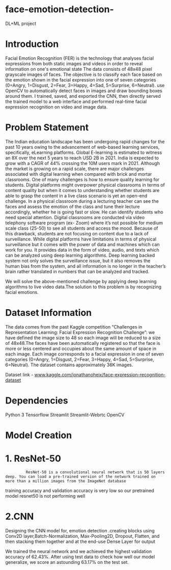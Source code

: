 # face-emotion-detection-
DL+ML project

# Introduction

Facial Emotion Recognition (FER) is the technology that analyses facial expressions from both static images and videos in order to reveal information on one's emotional state
The data consists of 48x48 pixel grayscale images of faces. The objective is to classify each face based on the emotion shown in the facial expression into one of seven categories (0=Angry, 1=Disgust, 2=Fear, 3=Happy, 4=Sad, 5=Surprise, 6=Neutral). use OpenCV to automatically detect faces in images and draw bounding boxes around them. I trained, saved, and exported the CNN, then directly served the trained model to a web interface and performed real-time facial expression recognition on video and image data. 



# Problem Statement

The Indian education landscape has been undergoing rapid changes for the past 10 years owing to the advancement of web-based learning services, specifically, eLearning platforms. Global E-learning is estimated to witness an 8X over the next 5 years to reach USD 2B in 2021. India is expected to grow with a CAGR of 44% crossing the 10M users mark in 2021. Although the market is growing on a rapid scale, there are major challenges associated with digital learning when compared with brick and mortar classrooms. One of many challenges is how to ensure quality learning for students. Digital platforms might overpower physical classrooms in terms of content quality but when it comes to understanding whether students are able to grasp the content in a live class scenario is yet an open-end challenge. In a physical classroom during a lecturing teacher can see the faces and assess the emotion of the class and tune their lecture accordingly, whether he is going fast or slow. He can identify students who need special attention. Digital classrooms are conducted via video telephony software program (ex- Zoom) where it’s not possible for medium scale class (25-50) to see all students and access the mood. Because of this drawback, students are not focusing on content due to a lack of surveillance. While digital platforms have limitations in terms of physical surveillance but it comes with the power of data and machines which can work for you. It provides data in the form of video, audio, and texts which can be analyzed using deep learning algorithms. Deep learning backed system not only solves the surveillance issue, but it also removes the human bias from the system, and all information is no longer in the teacher’s brain rather translated in numbers that can be analyzed and tracked.

We will solve the above-mentioned challenge by applying deep learning algorithms to live video data.The solution to this problem is by recognizing facial emotions.

# Dataset Information

The data comes from the past Kaggle competition “Challenges in Representation Learning: Facial Expression Recognition Challenge”: we have defined the image size to 48 so each image will be reduced to a size of 48x48.The faces have been automatically registered so that the face is more or less centered and occupies about the same amount of space in each image. Each image corresponds to a facial expression in one of seven categories (0=Angry, 1=Disgust, 2=Fear, 3=Happy, 4=Sad, 5=Surprise, 6=Neutral). The dataset contains approximately 36K images.

Dataset link - www.kaggle.com/jonathanoheix/face-expression-recognition-dataset

# Dependencies

Python 3
Tensorflow
Streamlit
Streamlit-Webrtc
OpenCV

# Model Creation

# 1. ResNet-50

             ResNet-50 is a convolutional neural network that is 50 layers deep. You can load a pre-trained version of the network trained on more than a million images from the ImageNet database 

training accuracy and validation accuracy is very low so our pretrained model resnet50 is not performing well

# 2.CNN

Designing the CNN model for, emotion detection .creating blocks using Conv2D layer,Batch-Normalization, Max-Pooling2D, Dropout, Flatten, and then stacking them together and at the end-use Dense Layer for output

We trained the neural network and we achieved the highest validation accuracy of 62.43%. After using test data to check how well our model 
generalize, we score an astounding 63.17% on the test set.

